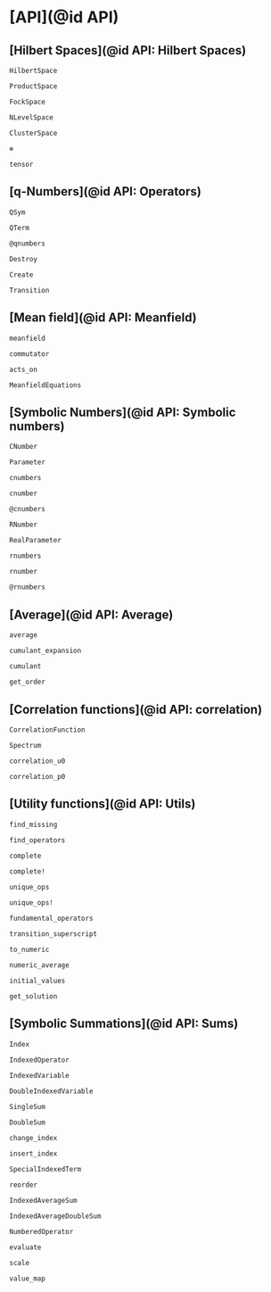 # [API](@id API)

## [Hilbert Spaces](@id API: Hilbert Spaces)

```@docs
HilbertSpace
```

```@docs
ProductSpace
```

```@docs
FockSpace
```

```@docs
NLevelSpace
```

```@docs
ClusterSpace
```

```@docs
⊗
```

```@docs
tensor
```

## [q-Numbers](@id API: Operators)

```@docs
QSym
```

```@docs
QTerm
```

```@docs
@qnumbers
```

```@docs
Destroy
```

```@docs
Create
```

```@docs
Transition
```


## [Mean field](@id API: Meanfield)

```@docs
meanfield
```

```@docs
commutator
```

```@docs
acts_on
```

```@docs
MeanfieldEquations
```

## [Symbolic Numbers](@id API: Symbolic numbers)

```@docs
CNumber
```

```@docs
Parameter
```

```@docs
cnumbers
```

```@docs
cnumber
```

```@docs
@cnumbers
```

```@docs
RNumber
```

```@docs
RealParameter
```

```@docs
rnumbers
```

```@docs
rnumber
```

```@docs
@rnumbers
```

## [Average](@id API: Average)

```@docs
average
```

```@docs
cumulant_expansion
```

```@docs
cumulant
```

```@docs
get_order
```

## [Correlation functions](@id API: correlation)

```@docs
CorrelationFunction
```

```@docs
Spectrum
```

```@docs
correlation_u0
```

```@docs
correlation_p0
```

## [Utility functions](@id API: Utils)

```@docs
find_missing
```

```@docs
find_operators
```

```@docs
complete
```

```@docs
complete!
```

```@docs
unique_ops
```

```@docs
unique_ops!
```

```@docs
fundamental_operators
```

```@docs
transition_superscript
```

```@docs
to_numeric
```

```@docs
numeric_average
```

```@docs
initial_values
```

```@docs
get_solution
```

## [Symbolic Summations](@id API: Sums)

```@docs
Index
```

```@docs
IndexedOperator
```

```@docs
IndexedVariable
```

```@docs
DoubleIndexedVariable
```

```@docs
SingleSum
```

```@docs
DoubleSum
```

```@docs
change_index
```

```@docs
insert_index
```

```@docs
SpecialIndexedTerm
```

```@docs
reorder
```

```@docs
IndexedAverageSum
```

```@docs
IndexedAverageDoubleSum
```

```@docs
NumberedOperator
```

```@docs
evaluate
```

```@docs
scale
```

```@docs
value_map
```

